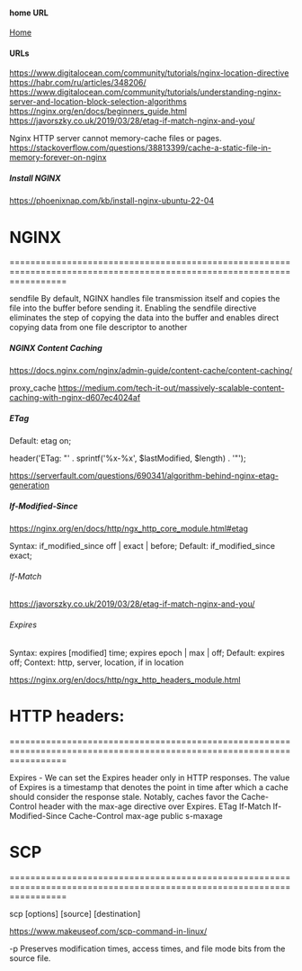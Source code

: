 #### home URL

[Home](http://192.168.56.2/)

#### URLs

https://www.digitalocean.com/community/tutorials/nginx-location-directive
https://habr.com/ru/articles/348206/
https://www.digitalocean.com/community/tutorials/understanding-nginx-server-and-location-block-selection-algorithms
https://nginx.org/en/docs/beginners_guide.html
https://javorszky.co.uk/2019/03/28/etag-if-match-nginx-and-you/

Nginx HTTP server cannot memory-cache files or pages.
https://stackoverflow.com/questions/38813399/cache-a-static-file-in-memory-forever-on-nginx

##### Install NGINX 
https://phoenixnap.com/kb/install-nginx-ubuntu-22-04

# NGINX
=======================================================================================================================

sendfile
By default, NGINX handles file transmission itself and copies the file into the buffer before sending it. 
Enabling the sendfile directive eliminates the step of copying the data into the buffer 
and enables direct copying data from one file descriptor to another

##### NGINX Content Caching
https://docs.nginx.com/nginx/admin-guide/content-cache/content-caching/

proxy_cache
https://medium.com/tech-it-out/massively-scalable-content-caching-with-nginx-d607ec4024af

##### ETag

Default:    etag on;

header('ETag: "' . sprintf('%x-%x', $lastModified, $length) . '"');

https://serverfault.com/questions/690341/algorithm-behind-nginx-etag-generation

##### If-Modified-Since

https://nginx.org/en/docs/http/ngx_http_core_module.html#etag

Syntax:	if_modified_since off | exact | before;
Default:
if_modified_since exact;

###### If-Match

https://javorszky.co.uk/2019/03/28/etag-if-match-nginx-and-you/

###### Expires

Syntax:	    expires [modified] time;
            expires epoch | max | off;
Default:    expires off;
Context:	http, server, location, if in location

https://nginx.org/en/docs/http/ngx_http_headers_module.html

# HTTP headers:
=======================================================================================================================

Expires -   We can set the Expires header only in HTTP responses.
The value of Expires is a timestamp that denotes the point in time
after which a cache should consider the response stale.
Notably, caches favor the Cache-Control header with the max-age directive over Expires.
ETag
If-Match
If-Modified-Since
Cache-Control
    max-age
    public
    s-maxage

# SCP
=======================================================================================================================

scp [options] [source] [destination]

https://www.makeuseof.com/scp-command-in-linux/

-p      Preserves modification times, access times, and file mode bits from the source file.




